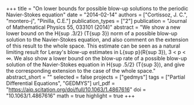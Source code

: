 +++
title = "On lower bounds for possible blow-up solutions to the periodic Navier-Stokes equation"
date = "2014-02-14"
authors = ["Cortissoz, J. C.", "montero-j", "Pinilla, C.E."]
publication_types = ["2"]
publication = "Journal of Mathematical Physics 55, 033101 (2014)"
abstract = "We show a new lower bound on the H{sup .3/2} (T{sup 3}) norm of a possible blow-up solution to the Navier-Stokes equation, and also comment on the extension of this result to the whole space. This estimate can be seen as a natural limiting result for Leray's blow-up estimates in L{sup p}(R{sup 3}), 3 < p < ∞. We also show a lower bound on the blow-up rate of a possible blow-up solution of the Navier-Stokes equation in H{sup .5/2} (T{sup 3}), and give the corresponding extension to the case of the whole space."
abstract_short = ""
selected = false
projects = ["gedmys"]
tags = ["Partial Differential Equations", "GEDMYS"]
url_pdf = "https://aip.scitation.org/doi/full/10.1063/1.4867616"
doi = "10.1063/1.4867616"
math = true
highlight = true
+++

